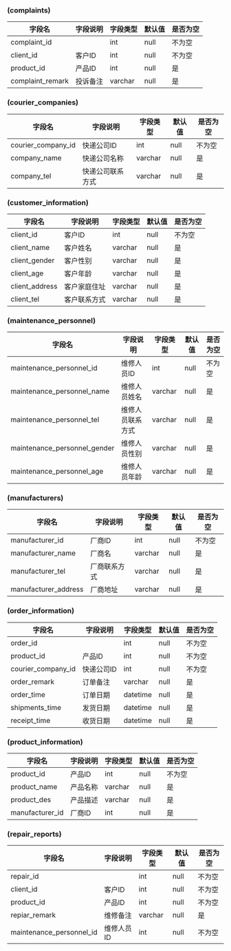 ### (complaints)
| 字段名 | 字段说明 | 字段类型 | 默认值 | 是否为空 |
|------ |------ |------ |------ |------ |
|complaint_id | |int |null |不为空 |
|client_id |客户ID |int |null |不为空 |
|product_id |产品ID |int |null |是 |
|complaint_remark |投诉备注 |varchar |null |是 |

### (courier_companies)
| 字段名 | 字段说明 | 字段类型 | 默认值 | 是否为空 |
|------ |------ |------ |------ |------ |
|courier_company_id |快递公司ID |int |null |不为空 |
|company_name |快递公司名称 |varchar |null |是 |
|company_tel |快递公司联系方式 |varchar |null |是 |

### (customer_information)
| 字段名 | 字段说明 | 字段类型 | 默认值 | 是否为空 |
|------ |------ |------ |------ |------ |
|client_id |客户ID |int |null |不为空 |
|client_name |客户姓名 |varchar |null |是 |
|client_gender |客户性别 |varchar |null |是 |
|client_age |客户年龄 |varchar |null |是 |
|client_address |客户家庭住址 |varchar |null |是 |
|client_tel |客户联系方式 |varchar |null |是 |

### (maintenance_personnel)
| 字段名 | 字段说明 | 字段类型 | 默认值 | 是否为空 |
|------ |------ |------ |------ |------ |
|maintenance_personnel_id |维修人员ID |int |null |不为空 |
|maintenance_personnel_name |维修人员姓名 |varchar |null |是 |
|maintenance_personnel_tel |维修人员联系方式 |varchar |null |是 |
|maintenance_personnel_gender |维修人员性别 |varchar |null |是 |
|maintenance_personnel_age |维修人员年龄 |varchar |null |是 |

### (manufacturers)
| 字段名 | 字段说明 | 字段类型 | 默认值 | 是否为空 |
|------ |------ |------ |------ |------ |
|manufacturer_id |厂商ID |int |null |不为空 |
|manufacturer_name |厂商名 |varchar |null |是 |
|manufacturer_tel |厂商联系方式 |varchar |null |是 |
|manufacturer_address |厂商地址 |varchar |null |是 |

### (order_information)
| 字段名 | 字段说明 | 字段类型 | 默认值 | 是否为空 |
|------ |------ |------ |------ |------ |
|order_id | |int |null |不为空 |
|product_id |产品ID |int |null |不为空 |
|courier_company_id |快递公司ID |int |null |不为空 |
|order_remark |订单备注 |varchar |null |是 |
|order_time |订单日期 |datetime |null |是 |
|shipments_time |发货日期 |datetime |null |是 |
|receipt_time |收货日期 |datetime |null |是 |

### (product_information)
| 字段名 | 字段说明 | 字段类型 | 默认值 | 是否为空 |
|------ |------ |------ |------ |------ |
|product_id |产品ID |int |null |不为空 |
|product_name |产品名称 |varchar |null |是 |
|product_des |产品描述 |varchar |null |是 |
|manufacturer_id |厂商ID |int |null |是 |

### (repair_reports)
| 字段名 | 字段说明 | 字段类型 | 默认值 | 是否为空 |
|------ |------ |------ |------ |------ |
|repair_id | |int |null |不为空 |
|client_id |客户ID |int |null |不为空 |
|product_id |产品ID |int |null |不为空 |
|repiar_remark |维修备注 |varchar |null |是 |
|maintenance_personnel_id |维修人员ID |int |null |不为空 |

